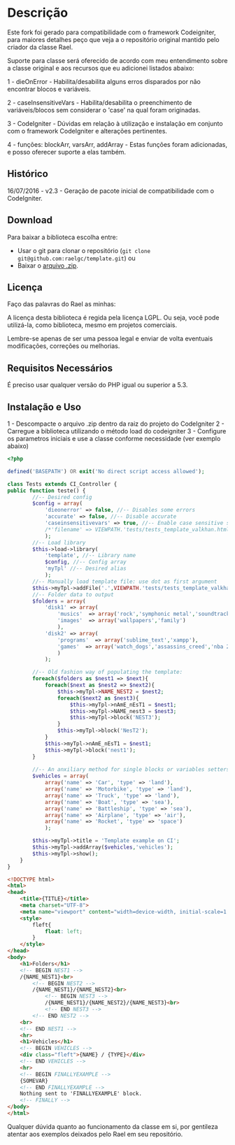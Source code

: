 Descrição 
========

Este fork foi gerado para compatibilidade com o framework Codeigniter, para maiores detalhes peço que veja a o repositório original mantido pelo criador da classe Rael.

Suporte para classe será oferecido de acordo com meu entendimento sobre a classe original e aos recursos que eu adicionei listados abaixo:

1 - dieOnError - Habilita/desabilita alguns erros disparados por não encontrar blocos e variáveis.

2 - caseInsensitiveVars - Habilita/desabilita o preenchimento de variáveis/blocos sem considerar o 'case' na qual foram originadas.

3 - CodeIgniter - Dúvidas em relação à utilização e instalação em conjunto com o framework CodeIgniter e alterações pertinentes.

4 - funções: blockArr, varsArr, addArray - Estas funções foram adicionadas, e posso oferecer suporte a elas também.

## Histórico

16/07/2016 - v2.3 - Geração de pacote inicial de compatibilidade com o CodeIgniter. 

## Download

Para baixar a biblioteca escolha entre:

- Usar o git para clonar o repositório (`git clone git@github.com:raelgc/template.git`) ou
- Baixar o [arquivo .zip](https://github.com/raelgc/template/archive/master.zip).

## Licença
Faço das palavras do Rael as minhas:

A licença desta biblioteca é regida pela licença LGPL. Ou seja, você pode utilizá-la, como biblioteca, mesmo em projetos comerciais.

Lembre-se apenas de ser uma pessoa legal e enviar de volta eventuais modificações, correções ou melhorias.


## Requisitos Necessários

É preciso usar qualquer versão do PHP igual ou superior a 5.3.


## Instalação e Uso

1 - Descompacte o arquivo .zip dentro da raiz do projeto do CodeIgniter
2 - Carregue a biblioteca utilizando o método load do codeigniter
3 - Configure os parametros iniciais e use a classe conforme necessidade (ver exemplo abaixo)

``` php
<?php

defined('BASEPATH') OR exit('No direct script access allowed');

class Tests extends CI_Controller {
public function teste() {
        //-- Desired config
        $config = array(
            'dieonerror' => false, //-- Disables some errors
            'accurate' => false, //-- Disable accurate
            'caseinsensitivevars' => true, //-- Enable case sensitive sets of variables and blocks
            /*'filename' => VIEWPATH.'tests/tests_template_valkhan.html'*/ //-- Load file (I do not recommend using this argument as it can break script execution if file does not exist, see how to manually load file below)
            );
        //-- Load library
        $this->load->library(
            'template', //-- Library name
            $config, //-- Config array
            'myTpl' //-- Desired alias
            );
        //-- Manually load template file: use dot as first argument
        $this->myTpl->addFile('.',VIEWPATH.'tests/tests_template_valkhan.html'); 
        //-- Folder data to output 
        $folders = array(
            'disk1' => array(
                'musics'  => array('rock','symphonic metal','soundtrack'),
                'images'  => array('wallpapers','family')
                ),  
            'disk2' => array(
                'programs'  => array('sublime_text','xampp'),
                'games'  => array('watch_dogs','assassins_creed','nba 2k16')
                )
            );

        //-- Old fashion way of populating the template:
        foreach($folders as $nest1 => $next){
            foreach($next as $nest2 => $next2){
                $this->myTpl->NAME_NEST2 = $nest2;
                foreach($next2 as $nest3){
                    $this->myTpl->nAmE_nEsT1 = $nest1;
                    $this->myTpl->NAME_nest3 = $nest3;
                    $this->myTpl->block('NEST3'); 
                }
                $this->myTpl->block('NesT2'); 
            }
            $this->myTpl->nAmE_nEsT1 = $nest1;
            $this->myTpl->block('nest1'); 
        }
        
        //-- An anxiliary method for single blocks or variables setters
        $vehicles = array(
            array('name' => 'Car', 'type' => 'land'),
            array('name' => 'Motorbike', 'type' => 'land'),
            array('name' => 'Truck', 'type' => 'land'),
            array('name' => 'Boat', 'type' => 'sea'),
            array('name' => 'Battleship', 'type' => 'sea'),
            array('name' => 'Airplane', 'type' => 'air'),
            array('name' => 'Rocket', 'type' => 'space')
            );

        $this->myTpl->title = 'Template example on CI';
        $this->myTpl->addArray($vehicles,'vehicles');
        $this->myTpl->show();
    }
}
```
``` html
<!DOCTYPE html>
<html>
<head>
    <title>{TITLE}</title>
    <meta charset="UTF-8">
    <meta name="viewport" content="width=device-width, initial-scale=1.0">
    <style>
        fleft{
            float: left;
        }
    </style>
</head>
<body>
    <h1>Folders</h1>
    <!-- BEGIN NEST1 -->
    /{NAME_NEST1}<br>
        <!-- BEGIN NEST2 -->
        /{NAME_NEST1}/{NAME_NEST2}<br>
            <!-- BEGIN NEST3 -->
            /{NAME_NEST1}/{NAME_NEST2}/{NAME_NEST3}<br>
            <!-- END NEST3 -->
        <!-- END NEST2 -->
    <br>    
    <!-- END NEST1 -->
    <hr>
    <h1>Vehicles</h1>
    <!-- BEGIN VEHICLES -->
    <div class="fleft">{NAME} / {TYPE}</div>
    <!-- END VEHICLES -->
    <hr>
    <!-- BEGIN FINALLYEXAMPLE -->
    {SOMEVAR}
    <!-- END FINALLYEXAMPLE -->
    Nothing sent to 'FINALLYEXAMPLE' block.
    <!-- FINALLY -->
</body>
</html>
```
Qualquer dúvida quanto ao funcionamento da classe em si, por gentileza atentar aos exemplos deixados pelo Rael em seu repositório.
